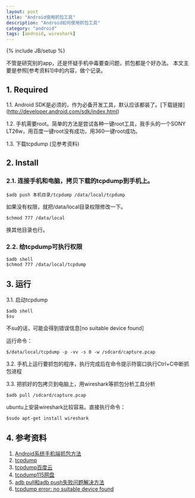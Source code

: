 ```yaml
---
layout: post
title: "Android使用抓包工具"
description: "Android如何使用抓包工具"
category: "android"
tags: [android, wireshark]
---
```

{% include JB/setup %}

不管是研究别的app，还是怀疑手机中毒要查问题，抓包都是个好办法。
本文主要是参照[参考资料1]中的内容，做个记录。

## 1. Required
1.1. Android SDK是必须的，作为必备开发工具，默认应该都装了。\[下载链接\](http://developer.android.com/sdk/index.html)

1.2. 手机需要root。简单的方法是尝试各种一键root工具，我手头的一个SONY LT26w，用百度一键root没有成功，用360一键root成功。

1.3. 下载tcpdump (见参考资料)

## 2. Install
### 2.1. 连接手机和电脑，拷贝下载的tcpdump到手机上。

    $adb push 本机目录/tcpdump /data/local/tcpdump
如果没有权限，就把/data/local目录权限修改一下。

    $chmod 777 /data/local
换其他目录也行。
### 2.2. 给tcpdump可执行权限

    $adb shell
    $chmod 777 /data/local/tcpdump
## 3. 运行
3.1. 启动tcpdump

    $adb shell
    $su
不su的话，可能会得到错误信息\[no suitable device found\]

运行命令：

    $/data/local/tcpdump -p -vv -s 0 -w /sdcard/capture.pcap

3.2. 手机上运行要抓包的程序，执行完成后在命令提示符窗口执行Ctrl+C中断抓包进程

3.3. 把抓好的包拷贝到电脑上，用wireshark等抓包分析工具分析

    $adb pull /sdcard/capture.pcap
ubuntu上安装wireshark比较容易。直接执行命令：

    $sudo apt-get install wireshark 
## 4. 参考资料
1. [Android系统手机端抓包方法](http://www.cnblogs.com/rootq/archive/2012/04/08/2438262.html)
2. [tcpdump](http://www.strazzere.com/android/tcpdump)
3. [tcpdump百度云](http://pan.baidu.com/s/13pand)
4. [tcpdump115网盘](http://115.com/lb/5lbazj4gipj)
5. [adb pull和adb push失败问题解决方法](http://blog.sina.com.cn/s/blog_4b976b2d0100qnwa.html)
6. [tcpdump error: no suitable device found](http://www.unix.com/ip-networking/13981-tcpdump-error-no-suitable-device-found.html)
